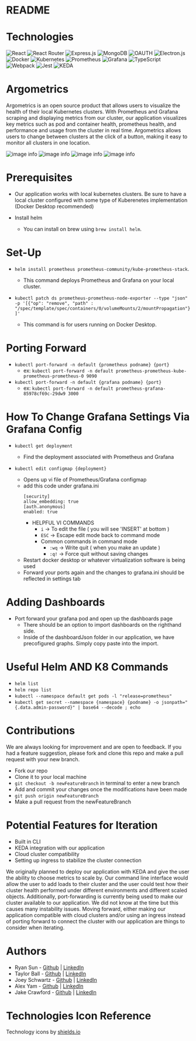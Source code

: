 # README

# Technologies
  ![React](https://img.shields.io/badge/react-%2320232a.svg?style=for-the-badge&logo=react&logoColor=%2361DAFB)
  ![React Router](https://img.shields.io/badge/React_Router-CA4245?style=for-the-badge&logo=react-router&logoColor=white)
  ![Express.js](https://img.shields.io/badge/express.js-%23404d59.svg?style=for-the-badge&logo=express&logoColor=%2361DAFB) 
  ![MongoDB](https://img.shields.io/badge/MongoDB-%234ea94b.svg?style=for-the-badge&logo=mongodb&logoColor=white)
  ![OAUTH](https://img.shields.io/badge/OAUTH2.0-black?style=for-the-badge&logo=JSON%20web%20tokens)
  ![Electron.js](https://img.shields.io/badge/Electron-191970?style=for-the-badge&logo=Electron&logoColor=white)
  ![Docker](https://img.shields.io/badge/docker-%230db7ed.svg?style=for-the-badge&logo=docker&logoColor=white) <a target="_blank"><img alt='Kubernetes' src='https://img.shields.io/badge/Kubernetes-100000?style=for-the-badge&logo=Kubernetes&logoColor=white&labelColor=000000&color=black'/></a>
  ![Prometheus](https://img.shields.io/badge/Prometheus-E6522C?style=for-the-badge&logo=Prometheus&logoColor=white) ![Grafana](https://img.shields.io/badge/grafana-%23F46800.svg?style=for-the-badge&logo=grafana&logoColor=white)
  ![TypeScript](https://img.shields.io/badge/typescript-%23007ACC.svg?style=for-the-badge&logo=typescript&logoColor=white) ![Webpack](https://img.shields.io/badge/webpack-%238DD6F9.svg?style=for-the-badge&logo=webpack&logoColor=black)
  ![Jest](https://img.shields.io/badge/-jest-%23C21325?style=for-the-badge&logo=jest&logoColor=white)
  <a target="_blank"><img alt='KEDA' src='https://img.shields.io/badge/KEDA-100000?style=for-the-badge&logo=KEDA&logoColor=white&labelColor=000000&color=2F61D3'/></a>

# Argometrics
Argometrics is an open source product that allows users to visualize the health of their local Kubernetes clusters. With Prometheus and Grafana scraping and displaying metrics from our cluster, our application visualizes key metrics such as pod and container health, prometheus health, and performance and usage from the cluster in real time. Argometrics allows users to change between clusters at the click of a button, making it easy to monitor all clusters in one location.

![image info](./public/landingPage.gif)
![image info](./public/apiServer.gif)
![image info](./public/kubeStateMetrics.gif)
![image info](./public/nodeExporter.gif)

# Prerequisites
- Our application works with local kubernetes clusters. Be sure to have a local cluster configured with some type of Kuberenetes implementation (Docker Desktop recommended)

- Install helm
    - You can install on brew using `brew install helm`.

# Set-Up
- `helm install prometheus prometheus-community/kube-prometheus-stack`.
    - This command deploys Prometheus and Grafana on your local cluster.

- `kubectl patch ds prometheus-prometheus-node-exporter --type "json" -p '[{"op": "remove", "path" : "/spec/template/spec/containers/0/volumeMounts/2/mountPropagation"}]'`
    - This command is for users running on Docker Desktop.

# Porting Forward
- `kubectl port-forward -n default {prometheus podname} {port}`
    - ex: `kubectl port-forward -n default prometheus-prometheus-kube-prometheus-prometheus-0 9090`
- `kubectl port-forward -n default {grafana podname} {port}`
    - ex: `kubectl port-forward -n default prometheus-grafana-85978cf69c-29dw9 3000`

# How To Change Grafana Settings Via Grafana Config
- `kubectl get deployment`
    - Find the deployment associated with Prometheus and Grafana

- `kubectl edit configmap {deployment}`
    - Opens up vi file of Prometheus/Grafana configmap
    - add this code under grafana.ini
         ```
        [security]
        allow_embedding: true
        [auth.anonymous]
        enabled: true
        ```
        * HELPFUL VI COMMANDS
            - `i` -> To edit the file ( you will see 'INSERT' at bottom )
            - `ESC` -> Escape edit mode back to command mode
            - Common commands in command mode
                - `:wq` -> Write quit ( when you make an update )
                - `:q!` -> Force quit without saving changes
    - Restart docker desktop or whatever virtualization software is being used
    - Forward your ports again and the changes to grafana.ini should be reflected in settings tab

# Adding Dashboards
- Port forward your grafana pod and open up the dashboards page
    - There should be an option to import dashboards on the righthand side.
    - Inside of the dashboardJson folder in our application, we have precofigured graphs. Simply copy paste into the import.
 
# Useful Helm AND K8 Commands
- `helm list`
- `helm repo list`
- `kubectl --namespace default get pods -l "release=prometheus"`
- `kubectl get secret --namespace {namespace} {podname} -o jsonpath="{.data.admin-password}" | base64 --decode ; echo`

# Contributions
We are always looking for improvement and are open to feedback. If you had a feature suggestion, please fork and clone this repo and make a pull request with your new branch. 

- Fork our repo
- Clone it to your local machine
- `git checkout -b newFeatureBranch` in terminal to enter a new branch
- Add and commit your changes once the modifications have been made
- `git push origin newFeatureBranch`
- Make a pull request from the newFeatureBranch

# Potential Features for Iteration
- Built in CLI
- KEDA integration with our application
- Cloud cluster compatibility
- Setting up ingress to stabilize the cluster connection

We originally planned to deploy our application with KEDA and give the user the ability to choose metrics to scale by. Our command line interface would allow the user to add loads to their cluster and the user could test how their cluster health performed under different environments and different scaled objects. Additionally, port-forwarding is currently being used to make our cluster available to our application. We did not know at the time but this causes many instability issues. Moving forward, either making our application compatible with cloud clusters and/or using an ingress instead of porting forward to connect the cluster with our application are things to consider when iterating.

# Authors

- Ryan Sun - [Github](https://github.com/ryansun222) | [LinkedIn](https://www.linkedin.com/in/ryansun792/)
- Taylor Ball - [Github](https://github.com/tb1121) | [LinkedIn](https://www.linkedin.com/in/taylorball5/)
- Joey Schwartz - [Github](https://github.com/joeyschwartz) | [LinkedIn](linkedin.com/in/joey-schwartz-7605621a7)
- Alex Yam - [Github](https://github.com/alexyam0) | [LinkedIn](https://www.linkedin.com/in/alex-yam/)
- Jake Crawford - [Github](https://github.com/jake-up-0517) | [LinkedIn](https://www.linkedin.com/in/jakecrawford512/)


# Technologies Icon Reference
Technology icons by <a target="_blank" href="https://shields.io">shields.io</a>
